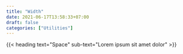 ```yaml
---
title: "Width"
date: 2021-06-17T13:58:33+07:00
draft: false
categories: ["Utilities"]
---
```


{{< heading text="Space" sub-text="Lorem ipsum sit amet dolor" >}}